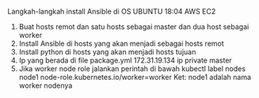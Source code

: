 Langkah-langkah install Ansible di OS UBUNTU 18:04 AWS EC2
1. Buat hosts remot dan satu hosts sebagai master dan dua host sebagai worker
2. Install Ansible di hosts yang akan menjadi sebagai hosts remot
3. Install python di hosts yang akan menjadi hosts tujuan
4. Ip yang berada di file package.yml 172.31.19.134 ip private master
5. Jika worker node role <none> jalankan perintah di bawah
   kubectl label nodes node1 node-role.kubernetes.io/worker=worker
   Ket: node1 adalah nama worker nodenya



